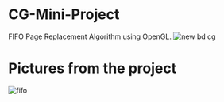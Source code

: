 # CG-Mini-Project
FIFO Page Replacement Algorithm using OpenGL.
![new bd cg](https://github.com/ashreee/FIFO/assets/144210861/f626ca54-601b-4d7c-9cab-41126f7e7db5)

# Pictures from the project
![fifo ](https://github.com/ashreee/FIFO/assets/144210861/82a905c6-1b8a-4d13-8091-bcbcef587a65)
